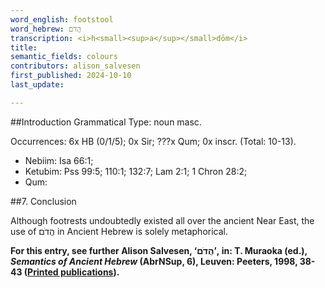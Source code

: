 ```yaml
---
word_english: footstool   
word_hebrew: הֲדֹם   
transcription: <i>h<small><sup>a</sup></small>dōm</i>   
title: 
semantic_fields: colours   
contributors: alison_salvesen  
first_published: 2024-10-10     
last_update: 

---
```



##Introduction
Grammatical Type: noun masc.

Occurrences: 6x HB (0/1/5); 0x Sir; ???x Qum; 0x inscr. (Total:
10-13).

* Nebiim: Isa 66:1; 
* Ketubim: Pss 99:5; 110:1; 132:7; Lam 2:1; 1 Chron 28:2;
* Qum: 



##<span id="Con">7. Conclusion</span>

Although footrests undoubtedly existed all over the ancient Near East, the use of <span dir="rtl">הֲדֹם</span> in Ancient Hebrew is solely metaphorical.


<b>For this entry, see further Alison Salvesen, 
‘<span dir="rtl">הֲדֹם</span>’, in:
T. Muraoka (ed.), <i>Semantics of Ancient Hebrew</i> 
(AbrNSup, 6), Leuven: Peeters, 1998, 38-43 (<a href="/store/printed_publications/">Printed publications</a>).</b>





